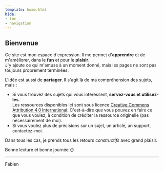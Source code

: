 ```yaml
---
template: home.html
hide: 
- toc
- navigation
---
```


## Bienvenue

Ce site est mon espace d'expression. Il me permet d'**apprendre** et de m'améliorer, dans le **fun** et pour le **plaisir**.<br> 
J'y ajoute ce qui m'amuse à un moment donné, mais les pages ne sont pas toujours proprement terminées.

L'idée est aussi de **partager**. Il s'agit là de ma compréhension des sujets, mais : 

* Si vous trouvez des sujets qui vous intéressent, **servez-vous et utilisez-les**.<br>
    Les ressources disponibles ici sont sous licence [Creative Commons Attribution 4.0 International](https://creativecommons.org/licenses/by/4.0/deed.fr).
    C'est-à-dire que vous pouvez en faire ce que vous voulez, à condition de créditer la ressource originelle (pas nécessairement de moi).
* Si vous voulez plus de précisions sur un sujet, un article, un support, contactez-moi.

Dans tous les cas, je prends tous les retours _constructifs_ avec grand plaisir.

Bonne lecture et bonne journée 🌞
<hr>

Fabien